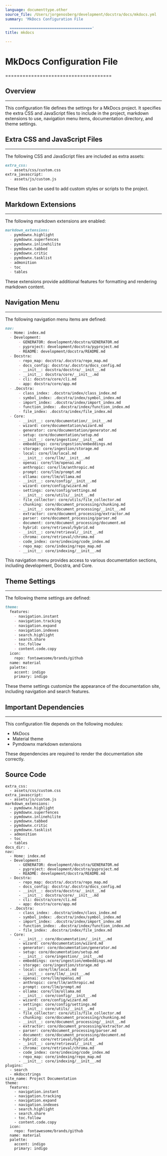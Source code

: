 ```yaml
---
language: documenttype.other
source_file: /Users/jorgenosberg/development/docstra/docs/mkdocs.yml
summary: 'MkDocs Configuration File

  ====================================='
title: mkdocs

---
```


# MkDocs Configuration File
=====================================

## Overview
------------

This configuration file defines the settings for a MkDocs project. It specifies the extra CSS and JavaScript files to include in the project, markdown extensions to use, navigation menu items, documentation directory, and theme settings.

## Extra CSS and JavaScript Files
-------------------------------

The following CSS and JavaScript files are included as extra assets:

```markdown
extra_css:
  - assets/css/custom.css
extra_javascript:
  - assets/js/custom.js
```

These files can be used to add custom styles or scripts to the project.

## Markdown Extensions
---------------------

The following markdown extensions are enabled:

```markdown
markdown_extensions:
  - pymdownx.highlight
  - pymdownx.superfences
  - pymdownx.inlinehilite
  - pymdownx.tabbed
  - pymdownx.critic
  - pymdownx.tasklist
  - admonition
  - toc
  - tables
```

These extensions provide additional features for formatting and rendering markdown content.

## Navigation Menu
------------------

The following navigation menu items are defined:

```markdown
nav:
  - Home: index.md
  - Development:
      - GENERATOR: development/docstra/GENERATOR.md
      - pyproject: development/docstra/pyproject.md
      - README: development/docstra/README.md
  - Docstra:
      - repo_map: docstra/.docstra/repo_map.md
      - docs_config: docstra/.docstra/docs_config.md
      - __init__: docstra/docstra/__init__.md
      - __init__: docstra/core/__init__.md
      - cli: docstra/core/cli.md
      - app: docstra/core/app.md
  - .Docstra:
      - class_index: .docstra/index/class_index.md
      - symbol_index: .docstra/index/symbol_index.md
      - import_index: .docstra/index/import_index.md
      - function_index: .docstra/index/function_index.md
      - file_index: .docstra/index/file_index.md
  - Core:
      - __init__: core/documentation/__init__.md
      - wizard: core/documentation/wizard.md
      - generator: core/documentation/generator.md
      - setup: core/documentation/setup.md
      - __init__: core/ingestion/__init__.md
      - embeddings: core/ingestion/embeddings.md
      - storage: core/ingestion/storage.md
      - local: core/llm/local.md
      - __init__: core/llm/__init__.md
      - openai: core/llm/openai.md
      - anthropic: core/llm/anthropic.md
      - prompt: core/llm/prompt.md
      - ollama: core/llm/ollama.md
      - __init__: core/config/__init__.md
      - wizard: core/config/wizard.md
      - settings: core/config/settings.md
      - __init__: core/utils/__init__.md
      - file_collector: core/utils/file_collector.md
      - chunking: core/document_processing/chunking.md
      - __init__: core/document_processing/__init__.md
      - extractor: core/document_processing/extractor.md
      - parser: core/document_processing/parser.md
      - document: core/document_processing/document.md
      - hybrid: core/retrieval/hybrid.md
      - __init__: core/retrieval/__init__.md
      - chroma: core/retrieval/chroma.md
      - code_index: core/indexing/code_index.md
      - repo_map: core/indexing/repo_map.md
      - __init__: core/indexing/__init__.md
```

This navigation menu provides access to various documentation sections, including development, Docstra, and Core.

## Theme Settings
-----------------

The following theme settings are defined:

```markdown
theme:
  features:
    - navigation.instant
    - navigation.tracking
    - navigation.expand
    - navigation.indexes
    - search.highlight
    - search.share
    - toc.follow
    - content.code.copy
  icon:
    repo: fontawesome/brands/github
  name: material
  palette:
    accent: indigo
    primary: indigo
```

These theme settings customize the appearance of the documentation site, including navigation and search features.

## Important Dependencies
-------------------------

This configuration file depends on the following modules:

* MkDocs
* Material theme
* Pymdownx markdown extensions

These dependencies are required to render the documentation site correctly.


## Source Code

```documenttype.other
extra_css:
  - assets/css/custom.css
extra_javascript:
  - assets/js/custom.js
markdown_extensions:
  - pymdownx.highlight
  - pymdownx.superfences
  - pymdownx.inlinehilite
  - pymdownx.tabbed
  - pymdownx.critic
  - pymdownx.tasklist
  - admonition
  - toc
  - tables
docs_dir: .
nav:
  - Home: index.md
  - Development:
      - GENERATOR: development/docstra/GENERATOR.md
      - pyproject: development/docstra/pyproject.md
      - README: development/docstra/README.md
  - Docstra:
      - repo_map: docstra/.docstra/repo_map.md
      - docs_config: docstra/.docstra/docs_config.md
      - __init__: docstra/docstra/__init__.md
      - __init__: docstra/core/__init__.md
      - cli: docstra/core/cli.md
      - app: docstra/core/app.md
  - .Docstra:
      - class_index: .docstra/index/class_index.md
      - symbol_index: .docstra/index/symbol_index.md
      - import_index: .docstra/index/import_index.md
      - function_index: .docstra/index/function_index.md
      - file_index: .docstra/index/file_index.md
  - Core:
      - __init__: core/documentation/__init__.md
      - wizard: core/documentation/wizard.md
      - generator: core/documentation/generator.md
      - setup: core/documentation/setup.md
      - __init__: core/ingestion/__init__.md
      - embeddings: core/ingestion/embeddings.md
      - storage: core/ingestion/storage.md
      - local: core/llm/local.md
      - __init__: core/llm/__init__.md
      - openai: core/llm/openai.md
      - anthropic: core/llm/anthropic.md
      - prompt: core/llm/prompt.md
      - ollama: core/llm/ollama.md
      - __init__: core/config/__init__.md
      - wizard: core/config/wizard.md
      - settings: core/config/settings.md
      - __init__: core/utils/__init__.md
      - file_collector: core/utils/file_collector.md
      - chunking: core/document_processing/chunking.md
      - __init__: core/document_processing/__init__.md
      - extractor: core/document_processing/extractor.md
      - parser: core/document_processing/parser.md
      - document: core/document_processing/document.md
      - hybrid: core/retrieval/hybrid.md
      - __init__: core/retrieval/__init__.md
      - chroma: core/retrieval/chroma.md
      - code_index: core/indexing/code_index.md
      - repo_map: core/indexing/repo_map.md
      - __init__: core/indexing/__init__.md
plugins:
  - search
  - mkdocstrings
site_name: Project Documentation
theme:
  features:
    - navigation.instant
    - navigation.tracking
    - navigation.expand
    - navigation.indexes
    - search.highlight
    - search.share
    - toc.follow
    - content.code.copy
  icon:
    repo: fontawesome/brands/github
  name: material
  palette:
    accent: indigo
    primary: indigo

```
